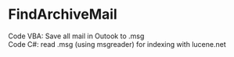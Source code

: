 # FindArchiveMail<br>

Code VBA: Save all mail in Outook to .msg <br>
Code C#: read .msg (using msgreader) for indexing with lucene.net
